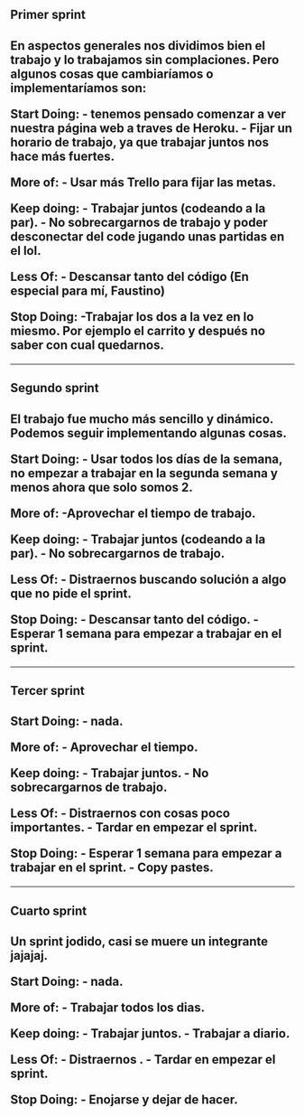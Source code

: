 <h2>Primer sprint<h2>

En aspectos generales nos dividimos bien el trabajo y lo trabajamos sin complaciones. Pero algunos cosas que cambiaríamos o implementaríamos son:

Start Doing: - tenemos pensado comenzar a ver nuestra página web a traves de Heroku.
             - Fijar un horario de trabajo, ya que trabajar juntos nos hace más fuertes.
    
More of:  - Usar más Trello para fijar las metas.

Keep doing: - Trabajar juntos (codeando a la par).
            - No sobrecargarnos de trabajo y poder desconectar del code jugando unas partidas en el lol.

Less Of: - Descansar tanto del código (En especial para mí, Faustino)

Stop Doing: -Trabajar los dos a la vez en lo miesmo. Por ejemplo el carrito y después no saber con cual quedarnos.

<hr>
  
  
<h2>Segundo sprint<h2>
  
  El trabajo fue mucho más sencillo y dinámico. Podemos seguir implementando algunas cosas.

  Start Doing: - Usar todos los días de la semana, no empezar a trabajar en la segunda semana y menos ahora que solo somos 2.
             
    
More of:  -Aprovechar el tiempo de trabajo.

Keep doing: - Trabajar juntos (codeando a la par).
            - No sobrecargarnos de trabajo.

Less Of: - Distraernos buscando solución a algo que no pide el sprint.

Stop Doing: - Descansar tanto del código.
            - Esperar 1 semana para empezar a trabajar en el sprint.
  
 <hr>

<h2>Tercer sprint<h2>
  
Start Doing: - nada.
  
More of: - Aprovechar el tiempo.
  
Keep doing:  - Trabajar juntos.
            - No sobrecargarnos de trabajo.
  
Less Of: - Distraernos con cosas poco importantes.
         - Tardar en empezar el sprint.
  
Stop Doing: - Esperar 1 semana para empezar a trabajar en el sprint.
            - Copy pastes.
  
 <hr>

<h2>Cuarto sprint<h2>

Un sprint jodido, casi se muere un integrante jajajaj.
  
Start Doing: - nada.
  
More of: - Trabajar todos los dias.
  
Keep doing:  - Trabajar juntos.
            - Trabajar a diario.
  
Less Of: - Distraernos .
         - Tardar en empezar el sprint.
  
Stop Doing: - Enojarse y dejar de hacer.
            
